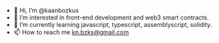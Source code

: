 - 👋 Hi, I’m @kaanbozkus 
- 👀 I’m interested in front-end development and web3 smart contracts.
- 🌱 I’m currently learning javascript, typescript, assemblyscript, solidity.
- 📫 How to reach me kn.bzks@gmail.com

<!---
kaanbozkus/kaanbozkus is a ✨ special ✨ repository because its `README.md` (this file) appears on your GitHub profile.
You can click the Preview link to take a look at your changes.
--->
